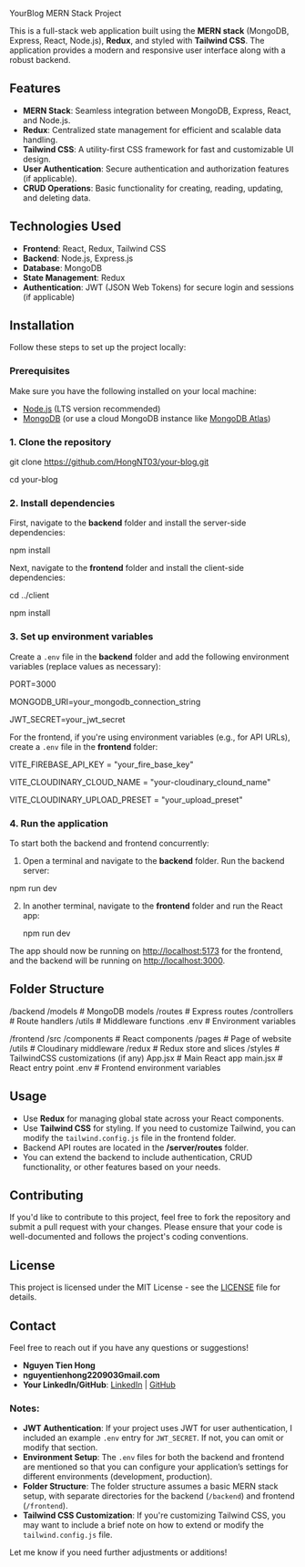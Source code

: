 YourBlog MERN Stack Project

This is a full-stack web application built using the **MERN stack** (MongoDB, Express, React, Node.js), **Redux**, and styled with **Tailwind CSS**. The application provides a modern and responsive user interface along with a robust backend.

## Features

- **MERN Stack**: Seamless integration between MongoDB, Express, React, and Node.js.
- **Redux**: Centralized state management for efficient and scalable data handling.
- **Tailwind CSS**: A utility-first CSS framework for fast and customizable UI design.
- **User Authentication**: Secure authentication and authorization features (if applicable).
- **CRUD Operations**: Basic functionality for creating, reading, updating, and deleting data.

## Technologies Used

- **Frontend**: React, Redux, Tailwind CSS
- **Backend**: Node.js, Express.js
- **Database**: MongoDB
- **State Management**: Redux
- **Authentication**: JWT (JSON Web Tokens) for secure login and sessions (if applicable)

## Installation
Follow these steps to set up the project locally:

### Prerequisites

Make sure you have the following installed on your local machine:

- [Node.js](https://nodejs.org/) (LTS version recommended)
- [MongoDB](https://www.mongodb.com/try/download/community) (or use a cloud MongoDB instance like [MongoDB Atlas](https://www.mongodb.com/cloud/atlas))

### 1. Clone the repository

git clone https://github.com/HongNT03/your-blog.git

cd your-blog

### 2. Install dependencies

First, navigate to the **backend** folder and install the server-side dependencies:

npm install


Next, navigate to the **frontend** folder and install the client-side dependencies:

cd ../client

npm install


### 3. Set up environment variables

Create a `.env` file in the **backend** folder and add the following environment variables (replace values as necessary):

PORT=3000

MONGODB_URI=your_mongodb_connection_string

JWT_SECRET=your_jwt_secret

For the frontend, if you're using environment variables (e.g., for API URLs), create a `.env` file in the **frontend** folder:


VITE_FIREBASE_API_KEY = "your_fire_base_key"

VITE_CLOUDINARY_CLOUD_NAME = "your-cloudinary_clound_name"

VITE_CLOUDINARY_UPLOAD_PRESET = "your_upload_preset"


### 4. Run the application

To start both the backend and frontend concurrently:

1. Open a terminal and navigate to the **backend** folder. Run the backend server:

  npm run dev

2. In another terminal, navigate to the **frontend** folder and run the React app:

   npm run dev


The app should now be running on [http://localhost:5173](http://localhost:5173) for the frontend, and the backend will be running on [http://localhost:3000](http://localhost:3000).

## Folder Structure

/backend
  /models        # MongoDB models
  /routes        # Express routes
  /controllers   # Route handlers
  /utils         # Middleware functions
  .env           # Environment variables

/frontend
  /src
    /components  # React components
    /pages       # Page of website
    /utils       # Cloudinary middleware
    /redux       # Redux store and slices
    /styles      # TailwindCSS customizations (if any)
    App.jsx      # Main React app
    main.jsx     # React entry point
  .env           # Frontend environment variables

## Usage

- Use **Redux** for managing global state across your React components.
- Use **Tailwind CSS** for styling. If you need to customize Tailwind, you can modify the `tailwind.config.js` file in the frontend folder.
- Backend API routes are located in the **/server/routes** folder.
- You can extend the backend to include authentication, CRUD functionality, or other features based on your needs.

## Contributing

If you'd like to contribute to this project, feel free to fork the repository and submit a pull request with your changes. Please ensure that your code is well-documented and follows the project's coding conventions.

## License

This project is licensed under the MIT License - see the [LICENSE](LICENSE) file for details.

## Contact

Feel free to reach out if you have any questions or suggestions!

- **Nguyen Tien Hong**
- **nguyentienhong220903Gmail.com**
- **Your LinkedIn/GitHub**: [LinkedIn](https://www.linkedin.com/in/hongnt) | [GitHub](https://github.com/HongNT03)


### Notes:
- **JWT Authentication**: If your project uses JWT for user authentication, I included an example `.env` entry for `JWT_SECRET`. If not, you can omit or modify that section.
- **Environment Setup**: The `.env` files for both the backend and frontend are mentioned so that you can configure your application’s settings for different environments (development, production).
- **Folder Structure**: The folder structure assumes a basic MERN stack setup, with separate directories for the backend (`/backend`) and frontend (`/frontend`).
- **Tailwind CSS Customization**: If you're customizing Tailwind CSS, you may want to include a brief note on how to extend or modify the `tailwind.config.js` file.

Let me know if you need further adjustments or additions!
